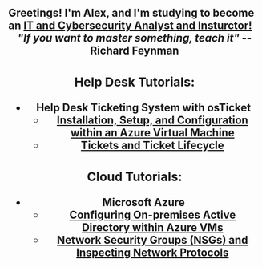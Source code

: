 <h2> Greetings! I'm Alex, and I'm studying to become an <a href="https://linkedin.com/in/2ndaodebritto"> IT and Cybersecurity Analyst and Insturctor! </a><br>
<center><i>"If you want to master something, teach it"</i> -- Richard Feynman<br</center>

<h3> Help Desk Tutorials: </h3>

- <b> Help Desk Ticketing System with osTicket </b>
  - [Installation, Setup, and Configuration within an Azure Virtual Machine](https://github.com/joshmadakorcc/osticket-prereqs)
  - [Tickets and Ticket Lifecycle](https://github.com/joshmadakorcc/ticket-lifecycle)

<h3> Cloud Tutorials: </h3>
  
- <b> Microsoft Azure </b>
  - [Configuring On-premises Active Directory within Azure VMs](https://github.com/joshmadakorcc/configure-ad)
  - [Network Security Groups (NSGs) and Inspecting Network Protocols](https://github.com/joshmadakorcc/azure-network-protocols)
